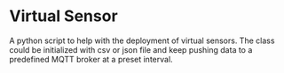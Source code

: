 # Virtual Sensor
A python script to help with the deployment of virtual sensors. The class could be initialized with csv or json file and keep pushing data to a predefined MQTT broker at a preset interval. 
